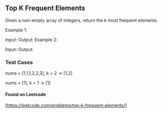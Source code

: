 ## Top K Frequent Elements
Given a non-empty array of integers, return the k most frequent elements.

Example 1:

Input: 
Output: 
Example 2:

Input: 
Output: 

### Test Cases

nums = [1,1,1,2,2,3], k = 2 -> [1,2]

nums = [1], k = 1 -> [1]


#### Found on Leetcode
[https://leetcode.com/problems/top-k-frequent-elements/]